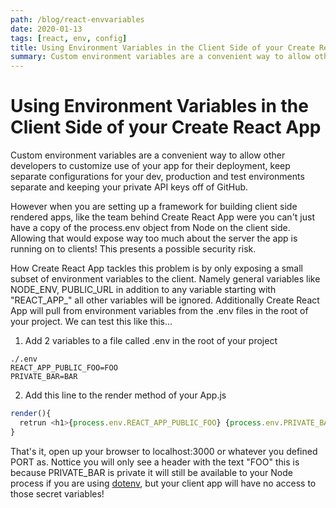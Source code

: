 ```yaml
---
path: /blog/react-envvariables
date: 2020-01-13
tags: [react, env, config]
title: Using Environment Variables in the Client Side of your Create React App
summary: Custom environment variables are a convenient way to allow other developers to customize use of your app for their deployment, keep separate configurations for your dev, production and test environments separate and keeping your private API keys off of GitHub.  However when you are setting up a framework for building client side rendered apps, like the team behind Create React App were you can't just have a copy of the process.env object from Node on the client side.  Allowing that would expose way too much about the server the app is running on to clients!  This presents a possible security risk.
---
```


# Using Environment Variables in the Client Side of your Create React App
Custom environment variables are a convenient way to allow other developers to customize use of your app for their deployment, keep separate configurations for your dev, production and test environments separate and keeping your private API keys off of GitHub.  

However when you are setting up a framework for building client side rendered apps, like the team behind Create React App were you can't just have a copy of the process.env object from Node on the client side.  Allowing that would expose way too much about the server the app is running on to clients!  This presents a possible security risk.

How Create React App tackles this problem is by only exposing a small subset of environment variables to the client.  Namely general variables like NODE_ENV, PUBLIC_URL in addition to any variable starting with "REACT_APP_" all other variables will be ignored.   Additionally Create React App will pull from environment variables from the .env files in the root of your project.  We can test this like this...
 1.  Add 2 variables to a file called .env in the root of your project
  ``` 
  ./.env
  REACT_APP_PUBLIC_FOO=FOO
  PRIVATE_BAR=BAR
 ```
 
 2. Add this line to the render method of your App.js
  ```javascript
  render(){
	retrun <h1>{process.env.REACT_APP_PUBLIC_FOO} {process.env.PRIVATE_BAR}</h1>
}
 ```
 
 That's it, open up your browser to localhost:3000 or whatever you defined PORT as.  Nottice you will only see a header with the text "FOO" this is because PRIVATE_BAR is private it will still be available to your Node process if you are using [dotenv](https://www.npmjs.com/package/dotenv), but your client app will have no access to those secret variables!